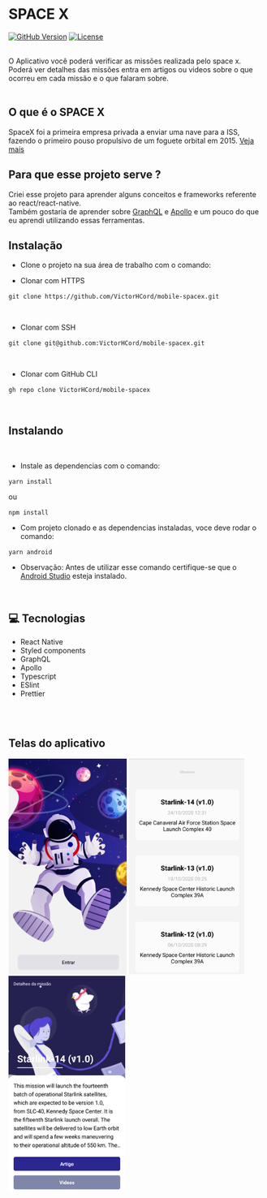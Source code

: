 # SPACE X 

[![GitHub Version](https://img.shields.io/static/v1?label=version&message=1.0.0&color=gree)](https://github.com/VictorHCord/mobile-spacex)
[![License](https://img.shields.io/static/v1?label=license&message=MIT&color=blue)](https://github.com/VictorHCord/mobile-spacex)

<br>
O Aplicativo você poderá verificar as missões realizada pelo space x.
Poderá ver detalhes das missões entra em artigos ou videos sobre o que 
ocorreu em cada missão e o que falaram sobre.
<br>
<br>

## O que é o SPACE X
SpaceX foi a primeira empresa privada a enviar uma nave para a ISS, fazendo o primeiro pouso propulsivo de um foguete orbital em 2015. [Veja mais](https://canaltech.com.br/espaco/o-que-e-a-spacex-e-por-que-o-lancamento-do-falcon-heavy-e-tao-importante-107944/)

## Para que esse projeto serve ?
Criei esse projeto para aprender alguns conceitos e frameworks referente ao react/react-native.
<br>
Também gostaria de aprender sobre [GraphQL](https://graphql.org/) e [Apollo](https://www.apollographql.com/docs/) e um pouco do que eu aprendi utilizando essas ferramentas.

## Instalação

- Clone o projeto na sua área de trabalho com o comando: 

- Clonar com HTTPS
``` 
git clone https://github.com/VictorHCord/mobile-spacex.git
```
<br>

- Clonar com SSH
```
git clone git@github.com:VictorHCord/mobile-spacex.git
```

<br>

- Clonar com GitHub CLI
```
gh repo clone VictorHCord/mobile-spacex
```

<br>


## Instalando
<br>

- Instale as dependencias com o comando: 

```
yarn install
```
ou

```
npm install
```

- Com projeto clonado e as dependencias instaladas, voce deve rodar o comando:

``` 
yarn android
```
- Observação: Antes de utilizar esse comando certifique-se que o [Android Studio](https://developer.android.com/) esteja instalado.

<br>

## :computer: Tecnologias

- React Native
- Styled components
- GraphQL
- Apollo
- Typescript
- ESlint
- Prettier
<br>
<br>

## Telas do aplicativo

<div>
<img src="./src/assets/images/dashboard.png" alt="Tela inicial da aplicação" height="425">
<img src="./src/assets/images/tela_mission.png" alt="Tela para selecionar a missão" height="425">
<img src="./src/assets/images/detail-mission.png" alt="Tela sobre os detalhes da missão" height="425">
</div>
<br>
